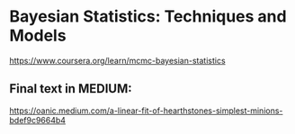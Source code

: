 # Bayesian Statistics: Techniques and Models

https://www.coursera.org/learn/mcmc-bayesian-statistics

## Final text in MEDIUM:

https://oanic.medium.com/a-linear-fit-of-hearthstones-simplest-minions-bdef9c9664b4
